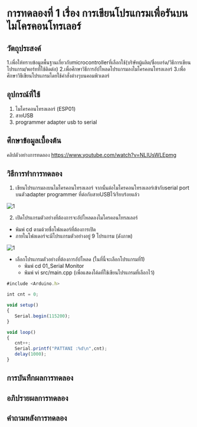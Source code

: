 # การทดลองที่ 1 เรื่อง การเขียนโปรแกรมเพื่อรันบนไมโครคอนโทรเลอร์
## วัตถุประสงค์
1.เพื่อให้ทราบข้อมูลพื้นฐานเกี่ยวกับmicrocontrollerที่เลือกใช้(บริษัทผู้ผลิต/ชื่อบอร์ด/วิธีการเขียนโปรแกรม/พอร์ทที่ใช้ติดต่อ)
2.เพื่อศึกษาวิธีการอัปโหลดโปรแกรมลงไมโครคอนโทรลเลอร์
3.เพื่อศึกษาวิธีเขียนโปรแกรมโดยใช้คำสั่งต่างๆบนคอมพิวเตอร์

## อุปกรณ์ที่ใช้
1. ไมโครคอนโทรลเลอร์ (ESP01)
2. สายUSB
3. programmer adapter usb to serial

## ศึกษาข้อมูลเบื้องต้น
คลิปตัวอย่างการทดลอง https://www.youtube.com/watch?v=NLIUsWLEpmg
## วิธีการทำการทดลอง
1. เขียนโปรแกรมลงบนไมโครคอนโทรลเลอร์ จากนั้นต่อไมโครคอนโทรลเลอร์เข้ากับserial port บนตัวadapter programmer ที่ต่อกับสายUSBไว้เรียบร้อยแล้ว

![1](https://user-images.githubusercontent.com/80879818/112277591-7fbc9780-8cb4-11eb-8f58-9c6f01d03fe1.jpg)

2. เปิดโปรแกรมตัวอย่างที่ต้องการจะอัปโหลดลงไมโครคอนโทรลเลอร์
* พิมพ์ cd ตามด้วยชื่อโฟลเดอร์ที่ต้องการเปิด
* ภายในโฟลเดอร์จะมีโปรแกรมตัวอย่างอยู่ 9 โปรแกรม (ดังภาพ)

![1](https://user-images.githubusercontent.com/80879818/112281393-949b2a00-8cb8-11eb-90c3-45d8426392c2.jpg)

* เลือกโปรแกรมตัวอย่างที่ต้องการอัปโหลด (ในที่นี้จะเลือกโปรแกรมที่1)
  * พิมพ์ cd 01_Serial Monitor
  * พิมพ์ vi src/main.cpp (เพื่อแสดงโค้ดที่ใช้เขียนโปรแกรมที่เลือกไว้)
 ```javascript
 #include <Arduino.h>

 int cnt = 0;

 void setup()
{
	Serial.begin(115200);
}

void loop()
{
	cnt++;
	Serial.printf("PATTANI :%d\n",cnt);
	delay(1000);
}
```
## การบันทึกผลการทดลอง

## อภิปรายผลการทดลอง

## คำถามหลังการทดลอง
